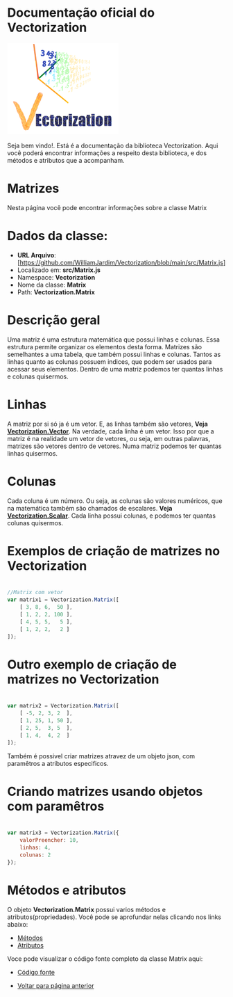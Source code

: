 # Documentação oficial do Vectorization
![Logo do projeto](https://github.com/WilliamJardim/Vectorization/blob/main/imagens/logo256x256.png)

Seja bem vindo!. Está é a documentação da biblioteca Vectorization.
Aqui você poderá encontrar informações a respeito desta biblioteca, e dos métodos e atributos que a acompanham.

# Matrizes
Nesta página você pode encontrar informações sobre a classe Matrix

# Dados da classe:
 - **URL Arquivo**: [https://github.com/WilliamJardim/Vectorization/blob/main/src/Matrix.js] 
 - Localizado em: **src/Matrix.js**
 - Namespace: **Vectorization**
 - Nome da classe: **Matrix**
 - Path: **Vectorization.Matrix**

# Descrição geral
Uma matriz é uma estrutura matemática que possui linhas e colunas. Essa estrutura permite organizar os elementos desta forma. Matrizes são semelhantes a uma tabela, que também possui linhas e colunas. Tantos as linhas quanto as colunas possuem indices, que podem ser usados para acessar seus elementos. Dentro de uma matriz podemos ter quantas linhas e colunas quisermos.

# Linhas
A matriz por si só ja é um vetor. E, as linhas também são vetores, **Veja [Vectorization.Vector](../Vector/page.md)**. Na verdade, cada linha é um vetor. Isso por que a matriz é na realidade um vetor de vetores, ou seja, em outras palavras, matrizes são vetores dentro de vetores. Numa matriz podemos ter quantas linhas quisermos.

# Colunas
Cada coluna é um número. Ou seja, as colunas são valores numéricos, que na matemática também são chamados de escalares. **Veja [Vectorization.Scalar](../Scalar/page.md)**. Cada linha possui colunas, e podemos ter quantas colunas quisermos.

# Exemplos de criação de matrizes no Vectorization
```javascript

//Matrix com vetor
var matrix1 = Vectorization.Matrix([
    [ 3, 8, 6,  50 ],
    [ 1, 2, 2, 100 ],
    [ 4, 5, 5,   5 ],
    [ 1, 2, 2,   2 ]
]);

```

# Outro exemplo de criação de matrizes no Vectorization

```javascript

var matrix2 = Vectorization.Matrix([
    [ -5, 2, 3, 2  ],
    [ 1, 25, 1, 50 ],
    [ 2, 5,  3, 5  ],
    [ 1, 4,  4, 2  ]
]);

```

Também é possivel criar matrizes atravez de um objeto json, com paramêtros a atributos especificos. 

# Criando matrizes usando objetos com paramêtros
```javascript

var matrix3 = Vectorization.Matrix({ 
    valorPreencher: 10, 
    linhas: 4, 
    colunas: 2 
});

```

# Métodos e atributos
O objeto **Vectorization.Matrix** possui varios métodos e atributos(propriedades). Você pode se aprofundar nelas clicando nos links abaixo:
- [Métodos](Metodos/page.md)
- [Atributos](Atributos/page.md)

Voce pode visualizar o código fonte completo da classe Matrix aqui:
* [Código fonte](https://github.com/WilliamJardim/Vectorization/blob/main/src/Matrix.js)

* [Voltar para página anterior](../page.md)